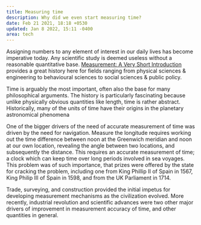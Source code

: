 ```yaml
---
title: Measuring time
description: Why did we even start measuring time?
date: Feb 21 2021, 18:18 +0530
updated: Jan 8 2022, 15:11 -0400
area: tech
---
```


Assigning numbers to any element of interest in our daily lives has become
imperative today. Any scientific study is deemed useless without a reasonable
quantitative base. [Measurement: A Very Short Introduction](https://www.librarything.com/work/19217884/book/196759822) provides a great history here for fields ranging from
physical sciences & engineering to behavioural sciences to social sciences &
public policy.

Time is arguably the most important, often also the base for many philosophical
arguments. The history is particularly fascinating because unlike physically obvious
quantities like length, time is rather abstract. Historically, many of the units of
time have their origins in the planetary astronomical phenomena

One of the bigger drivers of the need of accurate measurement of time was driven
by the need for navigation. Measure the longitude requires working out the
time difference between noon at the Greenwich meridian and noon at our own
location, revealing the angle between two locations, and subsequently the
distance. This requires an accurate measurement of time; a clock which can keep
time over long periods involved in sea voyages. This problem was of such
importance, that prizes were offered by the state for cracking the problem,
including one from King Phillip II of Spain in 1567, King Philip III of Spain in
1598, and from the UK Parliament in 1714.

Trade, surveying, and construction provided the initial impetus for developing
measurement mechanisms as the civilization evolved. More recently,
industrial revolution and scientific advances were two other major drivers of
improvement in measurement accuracy of time, and other quantities in general.
